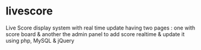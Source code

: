 # livescore
Live Score display system with real time update having two pages : one with score board &amp; another the admin panel to add score realtime &amp; update it using php, MySQL &amp; jQuery
